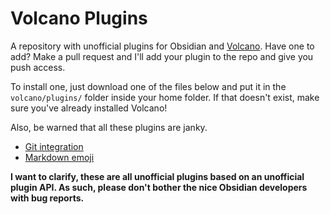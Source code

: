 # Volcano Plugins

A repository with unofficial plugins for Obsidian and [Volcano](https://npmjs.com/volcano). Have one to add? Make a pull request and I'll add your plugin to the repo and give you push access.

To install one, just download one of the files below and put it in the `volcano/plugins/` folder inside your home folder. If that doesn't exist, make sure you've already installed Volcano!

Also, be warned that all these plugins are janky.

- [Git integration](https://raw.githubusercontent.com/kognise/volcano-plugins/master/git.js)
- [Markdown emoji](https://raw.githubusercontent.com/kognise/volcano-plugins/master/emoji.js)

**I want to clarify, these are all unofficial plugins based on an unofficial plugin API. As such, please don't bother the nice Obsidian developers with bug reports.**
